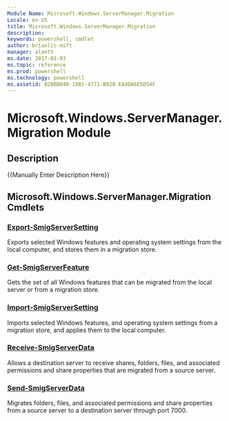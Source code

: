 ```yaml
---
Module Name: Microsoft.Windows.ServerManager.Migration
Locale: en-US
title: Microsoft.Windows.ServerManager.Migration
description: 
keywords: powershell, cmdlet
author: brianlic-msft
manager: alanth
ms.date: 2017-01-03
ms.topic: reference
ms.prod: powershell
ms.technology: powershell
ms.assetid: 02BBB040-10B1-4771-B928-EA4DA6E5D54F
---
```


<!--
Module Guid: XXXXXXXX-XXXX-XXXX-XXXX-XXXXXXXXXXXX
Download Help Link: {{Please enter FwLink manually}}
Help Version: {{Please enter version of help manually (X.X.X.X) format}}
-->

# Microsoft.Windows.ServerManager.Migration Module
## Description
{{Manually Enter Description Here}}

## Microsoft.Windows.ServerManager.Migration Cmdlets
### [Export-SmigServerSetting](./Export-SmigServerSetting.md)
Exports selected Windows features and operating system settings from the local computer, and stores them in a migration store.

### [Get-SmigServerFeature](./Get-SmigServerFeature.md)
Gets the set of all Windows features that can be migrated from the local server or from a migration store.

### [Import-SmigServerSetting](./Import-SmigServerSetting.md)
Imports selected Windows features, and operating system settings from a migration store, and applies them to the local computer.

### [Receive-SmigServerData](./Receive-SmigServerData.md)
Allows a destination server to receive shares, folders, files, and associated permissions and share properties that are migrated from a source server.

### [Send-SmigServerData](./Send-SmigServerData.md)
Migrates folders, files, and associated permissions and share properties from a source server to a destination server through port 7000.

